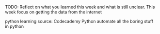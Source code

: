 TODO: Reflect on what you learned this week and what is still unclear.
This week focus on getting the data from the internet

python learning source:
Codecademy Python
automate all the boring stuff in python